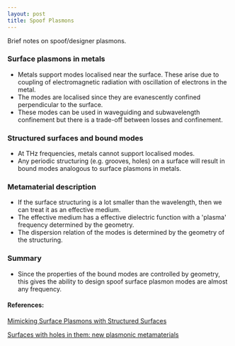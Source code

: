 ```yaml
---
layout: post
title: Spoof Plasmons
---
```

Brief notes on spoof/designer plasmons.

### Surface plasmons in metals
* Metals support modes localised near the surface. These arise due to coupling of electromagnetic radiation with oscillation of electrons in the metal.
* The modes are localised since they are evanescently confined perpendicular to the surface.
* These modes can be used in waveguiding and subwavelength confinement but there is a trade-off between losses and confinement.

### Structured surfaces and bound modes
* At THz frequencies, metals cannot support localised modes.
* Any periodic structuring (e.g. grooves, holes) on a surface will result in bound modes analogous to surface plasmons in metals.

### Metamaterial description
* If the surface structuring is a lot smaller than the wavelength, then we can treat it as an effective medium.
* The effective medium has a effective dielectric function with a 'plasma' frequency determined by the geometry.
* The dispersion relation of the modes is determined by the geometry of the structuring.

### Summary
* Since the properties of the bound modes are controlled by geometry, this gives the ability to design spoof surface plasmon modes are almost any frequency.

#### References:
[Mimicking Surface Plasmons with Structured Surfaces](http://science.sciencemag.org/content/305/5685/847])

[Surfaces with holes in them: new plasmonic metamaterials](http://iopscience.iop.org/article/10.1088/1464-4258/7/2/013)
